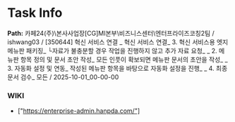 # Task Info

**Path:** 카페24(주)\본사사업장\[CG]MI본부\비즈니스센터\엔터프라이즈코칭2팀 / ishwang03 / [350644] 혁신 서비스 연결 _ 혁신 서비스 연결_ 3. 혁신 서비스용 엣지 메뉴판 패키징_ └자료가 불충분할 경우 작업을 진행하지 않고 추가 자료 요청_ _ 2. 메뉴판 항목 정의 및 문서 초안 작성_ 모든 인풋이 확보되면 메뉴판 문서의 초안을 작성_ _ 3. 자동화 설정 및 연동_ 작성된 메뉴판 항목을 바탕으로 자동화 설정을 진행_ _ 4. 최종 문서 검수_ 모든 / 2025-10-01_00-00-00

### WIKI
- ["https://enterprise-admin.hanpda.com/"]

